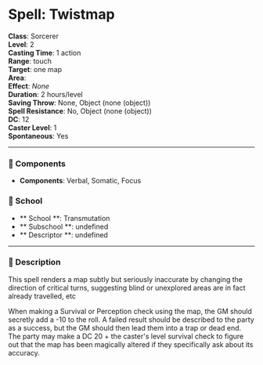 
# Spell: Twistmap
**Class**: Sorcerer  
**Level**: 2  
**Casting Time**: 1 action  
**Range**: touch  
**Target**: one map  
**Area**:   
**Effect**: _None_  
**Duration**: 2 hours/level  
**Saving Throw**: None, Object (none (object))  
**Spell Resistance**: No, Object (none (object))  
**DC**: 12  
**Caster Level**: 1  
**Spontaneous**: Yes

---

### 🔮 Components
- **Components**: Verbal, Somatic, Focus

### 🏫 School
- ** School **: Transmutation
- ** Subschool **: undefined
- ** Descriptor **: undefined
---

### 📜 Description
This spell renders a map subtly but seriously inaccurate by changing the direction of critical turns, suggesting blind or unexplored areas are in fact already travelled, etc

When making a Survival or Perception check using the map, the GM should secretly add a -10 to the roll. A failed result should be described to the party as a success, but the GM should then lead them into a trap or dead end. The party may make a DC 20 + the caster's level survival check to figure out that the map has been magically altered if they specifically ask about its accuracy.
